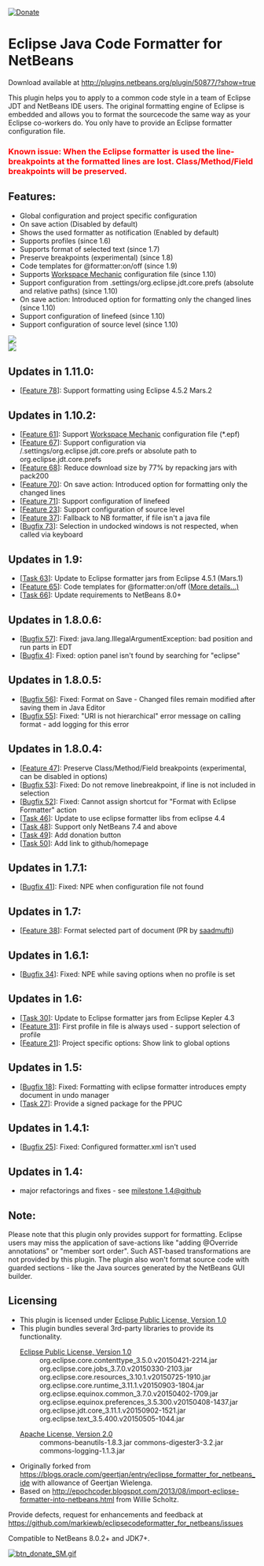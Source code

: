 [![Donate](https://www.paypalobjects.com/en_US/i/btn/btn_donate_SM.gif)](https://www.paypal.com/cgi-bin/webscr?cmd=_s-xclick&hosted_button_id=K4CMP92RZELE2)

Eclipse Java Code Formatter for NetBeans
========================================

Download available at http://plugins.netbeans.org/plugin/50877/?show=true

This plugin helps you to apply to a common code style in a team of Eclipse JDT and NetBeans IDE users. The original formatting engine of Eclipse is embedded and allows you to format the sourcecode the same way as your Eclipse co-workers do. You only have to provide an Eclipse formatter configuration file.
<h3>
<font color="#FF0000">Known issue: When the Eclipse formatter is used the line-breakpoints at the formatted lines are lost. Class/Method/Field breakpoints will be preserved.</font>
</h3>
<h2>Features:</h2>
<ul>
<li>Global configuration and project specific configuration</li>
<li>On save action (Disabled by default)</li>
<li>Shows the used formatter as notification  (Enabled by default)</li>
<li>Supports profiles (since 1.6)</li>
<li>Supports format of selected text (since 1.7)</li>
<li>Preserve breakpoints (experimental) (since 1.8)</li>
<li>Code templates for @formatter:on/off (since 1.9)</li>
<li>Supports <a href="https://code.google.com/a/eclipselabs.org/p/workspacemechanic/">Workspace Mechanic</a> configuration file (since 1.10)</li>
<li>Support configuration from .settings/org.eclipse.jdt.core.prefs (absolute and relative paths) (since 1.10)</li>
<li>On save action: Introduced option for formatting only the changed lines (since 1.10)</li>
<li>Support configuration of linefeed (since 1.10)</li>
<li>Support configuration of source level (since 1.10)</li>
</ul>

<img src="https://raw.githubusercontent.com/markiewb/eclipsecodeformatter_for_netbeans/master/doc/global.png">
<br>
<img src="https://raw.githubusercontent.com/markiewb/eclipsecodeformatter_for_netbeans/master/doc/project.png">


<h2>Updates in 1.11.0:</h2>
<ul>
<li>[<a href="https://github.com/markiewb/eclipsecodeformatter_for_netbeans/issues/78">Feature 78</a>]: Support formatting using Eclipse 4.5.2 Mars.2</li>
</ul>

<h2>Updates in 1.10.2:</h2>
<ul>
<li>[<a href="https://github.com/markiewb/eclipsecodeformatter_for_netbeans/issues/61">Feature 61</a>]: Support <a href="https://code.google.com/a/eclipselabs.org/p/workspacemechanic/">Workspace Mechanic</a> configuration file (*.epf)</li>
<li>[<a href="https://github.com/markiewb/eclipsecodeformatter_for_netbeans/issues/67">Feature 67</a>]: Support configuration via <projectdir>/.settings/org.eclipse.jdt.core.prefs or absolute path to org.eclipse.jdt.core.prefs</li>
<li>[<a href="https://github.com/markiewb/eclipsecodeformatter_for_netbeans/issues/68">Feature 68</a>]: Reduce download size by 77% by repacking jars with pack200</li>
<li>[<a href="https://github.com/markiewb/eclipsecodeformatter_for_netbeans/issues/70">Feature 70</a>]: On save action: Introduced option for formatting only the changed lines</li>
<li>[<a href="https://github.com/markiewb/eclipsecodeformatter_for_netbeans/issues/71">Feature 71</a>]: Support configuration of linefeed</li>
<li>[<a href="https://github.com/markiewb/eclipsecodeformatter_for_netbeans/issues/23">Feature 23</a>]: Support configuration of source level</li>
<li>[<a href="https://github.com/markiewb/eclipsecodeformatter_for_netbeans/issues/37">Feature 37</a>]: Fallback to NB formatter, if file isn't a java file</li>
<li>[<a href="https://github.com/markiewb/eclipsecodeformatter_for_netbeans/issues/73">Bugfix 73</a>]: Selection in undocked windows is not respected, when called via keyboard</li>



</ul>

<h2>Updates in 1.9:</h2>
<ul>
<li>[<a href="https://github.com/markiewb/eclipsecodeformatter_for_netbeans/issues/63">Task 63</a>]: Update to Eclipse formatter jars from Eclipse 4.5.1 (Mars.1)</li>
<li>[<a href="https://github.com/markiewb/eclipsecodeformatter_for_netbeans/issues/65">Feature 65</a>]: Code templates for @formatter:on/off (<a href="https://github.com/markiewb/eclipsecodeformatter_for_netbeans/wiki/Support-of-@formatter:off">More details...)</a></li>
<li>[<a href="https://github.com/markiewb/eclipsecodeformatter_for_netbeans/issues/66">Task 66</a>]: Update requirements to NetBeans 8.0+</li>

</ul>
<h2>Updates in 1.8.0.6:</h2>
<ul>
<li>[<a href="https://github.com/markiewb/eclipsecodeformatter_for_netbeans/issues/57">Bugfix 57</a>]: Fixed: java.lang.IllegalArgumentException: bad position and run parts in EDT</li>
<li>[<a href="https://github.com/markiewb/eclipsecodeformatter_for_netbeans/issues/4">Bugfix 4</a>]: Fixed: option panel isn't found by searching for "eclipse"</li>
</ul>
<h2>Updates in 1.8.0.5:</h2>
<ul>
<li>[<a href="https://github.com/markiewb/eclipsecodeformatter_for_netbeans/issues/56">Bugfix 56</a>]: Fixed: Format on Save - Changed files remain modified after saving them in Java Editor </li>
<li>[<a href="https://github.com/markiewb/eclipsecodeformatter_for_netbeans/issues/55">Bugfix 55</a>]: Fixed: "URI is not hierarchical" error message on calling format - add logging for this error</li>
</ul>
<h2>Updates in 1.8.0.4:</h2>
<ul>
<li>[<a href="https://github.com/markiewb/eclipsecodeformatter_for_netbeans/issues/47">Feature 47</a>]: Preserve Class/Method/Field breakpoints (experimental, can be disabled in options)</li>
<li>[<a href="https://github.com/markiewb/eclipsecodeformatter_for_netbeans/issues/47">Bugfix 53</a>]: Fixed: Do not remove linebreakpoint, if line is not included in selection</li>
<li>[<a href="https://github.com/markiewb/eclipsecodeformatter_for_netbeans/issues/52">Bugfix 52</a>]: Fixed: Cannot assign shortcut for "Format with Eclipse Formatter" action</li>
<li>[<a href="https://github.com/markiewb/eclipsecodeformatter_for_netbeans/issues/46">Task 46</a>]: Update to use eclipse formatter libs from eclipse 4.4 </li>
<li>[<a href="https://github.com/markiewb/eclipsecodeformatter_for_netbeans/issues/48">Task 48</a>]: Support only NetBeans 7.4 and above</li>
<li>[<a href="https://github.com/markiewb/eclipsecodeformatter_for_netbeans/issues/49">Task 49</a>]: Add donation button</li>
<li>[<a href="https://github.com/markiewb/eclipsecodeformatter_for_netbeans/issues/50">Task 50</a>]: Add link to github/homepage</li>

</ul>
<h2>Updates in 1.7.1:</h2>
<ul>
<li>[<a href="https://github.com/markiewb/eclipsecodeformatter_for_netbeans/issues/41">Bugfix 41</a>]: Fixed: NPE when configuration file not found </li>
</ul>
<h2>Updates in 1.7:</h2>
<ul>
<li>[<a href="https://github.com/markiewb/eclipsecodeformatter_for_netbeans/pull/38">Feature 38</a>]: Format selected part of document (PR by <a href="https://github.com/saadmufti">saadmufti</a>)</li>
</ul>
<h2>Updates in 1.6.1:</h2>
<ul>
<li>[<a href="https://github.com/markiewb/eclipsecodeformatter_for_netbeans/issues/34">Bugfix 34</a>]: Fixed: NPE while saving options when no profile is set</li>
</ul>
<h2>Updates in 1.6:</h2>
<ul>
<li>[<a href="https://github.com/markiewb/eclipsecodeformatter_for_netbeans/issues/30">Task 30</a>]: Update to Eclipse formatter jars from Eclipse Kepler 4.3</li>
<li>[<a href="https://github.com/markiewb/eclipsecodeformatter_for_netbeans/issues/31">Feature 31</a>]: First profile in file is always used - support selection of profile</li>
<li>[<a href="https://github.com/markiewb/eclipsecodeformatter_for_netbeans/issues/21">Feature 21</a>]: Project specific options: Show link to global options</li>
</ul>

<h2>Updates in 1.5:</h2>
<ul>
<li>[<a href="https://github.com/markiewb/eclipsecodeformatter_for_netbeans/issues/18">Bugfix 18</a>]: Fixed: Formatting with eclipse formatter introduces empty document in undo manager</li>
<li>[<a href="https://github.com/markiewb/eclipsecodeformatter_for_netbeans/issues/27">Task 27</a>]: Provide a signed package for the PPUC</li>
</ul>

<h2>Updates in 1.4.1:</h2>
<ul>
<li>[<a href="https://github.com/markiewb/eclipsecodeformatter_for_netbeans/issues/25">Bugfix 25</a>]: Fixed: Configured formatter.xml isn't used</li>
</ul>
<h2>Updates in 1.4:</h2>
<ul>
<li>major refactorings and fixes - see <a href="https://github.com/markiewb/eclipsecodeformatter_for_netbeans/issues?milestone=1&page=1&state=closed">milestone 1.4@github</a></li>
</ul>
<h2>Note:</h2>
Please note that this plugin only provides support for formatting. Eclipse users may miss the application of save-actions like "adding @Override annotations" or "member sort order". Such AST-based transformations are not provided by this plugin. The plugin also won't format source code with guarded sections - like the Java sources generated by the NetBeans GUI builder.

<h2>Licensing</h2>
<ul>
<li>This plugin is licensed under <a href="http://www.eclipse.org/legal/epl-v10.html">Eclipse Public License, Version 1.0</a>
</li>
<li>This plugin bundles several 3rd-party libraries to provide its functionality.
<dl><dt><a href="http://www.eclipse.org/legal/epl-v10.html">Eclipse Public License, Version 1.0</a></dt><dd>
org.eclipse.core.contenttype_3.5.0.v20150421-2214.jar
org.eclipse.core.jobs_3.7.0.v20150330-2103.jar
org.eclipse.core.resources_3.10.1.v20150725-1910.jar
org.eclipse.core.runtime_3.11.1.v20150903-1804.jar
org.eclipse.equinox.common_3.7.0.v20150402-1709.jar
org.eclipse.equinox.preferences_3.5.300.v20150408-1437.jar
org.eclipse.jdt.core_3.11.1.v20150902-1521.jar
org.eclipse.text_3.5.400.v20150505-1044.jar
</dd>
</dl>
<dl><dt><a href="http://www.apache.org/licenses/LICENSE-2.0.txt">Apache License, Version 2.0</a></dt><dd>commons-beanutils-1.8.3.jar
commons-digester3-3.2.jar
commons-logging-1.1.3.jar</dd>
</dl>
</li>
<li>Originally forked from <a href="https://blogs.oracle.com/geertjan/entry/eclipse_formatter_for_netbeans_ide">https://blogs.oracle.com/geertjan/entry/eclipse_formatter_for_netbeans_ide</a> with allowance of Geertjan Wielenga.</li>
<li>Based on <a href="http://epochcoder.blogspot.com/2013/08/import-eclipse-formatter-into-netbeans.html">http://epochcoder.blogspot.com/2013/08/import-eclipse-formatter-into-netbeans.html</a> from Willie Scholtz.</li>
</ul>

<p>
Provide defects, request for enhancements and feedback at <a href="https://github.com/markiewb/eclipsecodeformatter_for_netbeans/issues">https://github.com/markiewb/eclipsecodeformatter_for_netbeans/issues</a>
</p>
Compatible to NetBeans 8.0.2+ and JDK7+.

<p>
<a href="https://www.paypal.com/cgi-bin/webscr?cmd=_s-xclick&hosted_button_id=K4CMP92RZELE2"><img src="https://www.paypalobjects.com/en_US/i/btn/btn_donate_SM.gif" alt="btn_donate_SM.gif"></a>

</p>